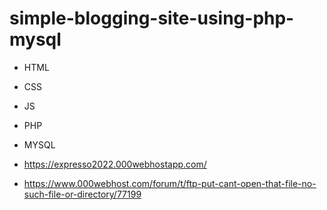 # simple-blogging-site-using-php-mysql

- HTML
- CSS
- JS
- PHP 
- MYSQL 

- https://expresso2022.000webhostapp.com/

- https://www.000webhost.com/forum/t/ftp-put-cant-open-that-file-no-such-file-or-directory/77199

